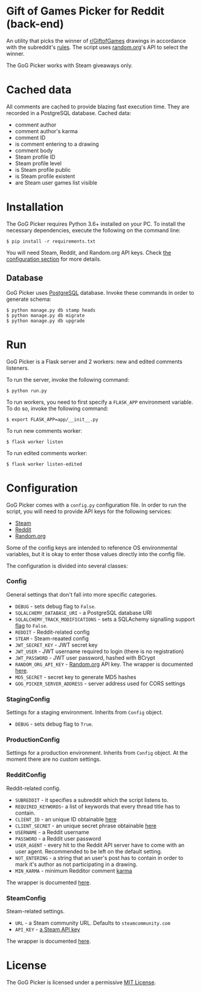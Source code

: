 # Gift of Games Picker for Reddit (back-end)

An utility that picks the winner of [r/GiftofGames](https://www.reddit.com/r/GiftofGames) drawings in accordance with the subreddit's [rules](https://www.reddit.com/r/GiftofGames/wiki/rules). The script uses [random.org](https://www.random.org/)'s API to select the winner.

The GoG Picker works with Steam giveaways only.

# Cached data

All comments are cached to provide blazing fast execution time. They are recorded in a PostgreSQL database. Cached data:

* comment author
* comment author's karma
* comment ID
* is comment entering to a drawing
* comment body
* Steam profile ID
* Steam profile level
* is Steam profile public
* is Steam profile existent
* are Steam user games list visible

# Installation

The GoG Picker requires Python 3.6+ installed on your PC. To install the necessary dependencies, execute the following on the command line:

```
$ pip install -r requirements.txt
```

You will need Steam, Reddit, and Random.org API keys. Check [the configuration section](#configuration) for more details. 

## Database
GoG Picker uses [PostgreSQL](https://www.postgresql.org/) database. Invoke these commands in order to generate schema:

```
$ python manage.py db stamp heads
$ python manage.py db migrate
$ python manage.py db upgrade
```

# Run

GoG Picker is a Flask server and 2 workers: new and edited comments listeners.

To run the server, invoke the following command:

```
$ python run.py
```

To run workers, you need to first specify a `FLASK_APP` environment variable. To do so, invoke the following command:

```
$ export FLASK_APP=app/__init__.py
```

To run new comments worker:

```
$ flask worker listen
```

To run edited comments worker:

```
$ flask worker listen-edited
```

# Configuration

GoG Picker comes with a `config.py` configuration file. In order to run the script, you will need to provide API keys for the following services:

* [Steam](https://steamcommunity.com/dev/apikey)
* [Reddit](https://www.reddit.com/prefs/apps/)
* [Random.org](https://api.random.org/api-keys/beta)

Some of the config keys are intended to reference OS environmental variables, but it is okay to enter those values directly into the config file.

The configuration is divided into several classes:

### Config

General settings that don't fall into more specific categories.

* `DEBUG` - sets debug flag to `False`.
* `SQLALCHEMY_DATABASE_URI` - a PostgreSQL database URI
* `SQLALCHEMY_TRACK_MODIFICATIONS` - sets a SQLAchemy signalling support [flag](https://flask-sqlalchemy.palletsprojects.com/en/2.x/signals/) to `False`.
* `REDDIT` - Reddit-related config
* `STEAM` - Steam-reaated config
* `JWT_SECRET_KEY` - JWT secret key
* `JWT_USER` - JWT username required to login (there is no registration)
* `JWT_PASSWORD` - JWT user password, hashed with BCrypt
* `RANDOM_ORG_API_KEY` - [Random.org](https://www.random.org/) API key. The wrapper is documented [here](https://pypi.org/project/rdoclient-py3/).
* `MD5_SECRET` - secret key to generate MD5 hashes
* `GOG_PICKER_SERVER_ADDRESS` - server address used for CORS settings

### StagingConfig

Settings for a staging environment. Inherits from `Config` object.

* `DEBUG` - sets debug flag to `True`.

### ProductionConfig

Settings for a production environment. Inherits from `Config` object. At the moment there are no custom settings.

### RedditConfig

Reddit-related config.

* `SUBREDDIT` - it specifies a subreddit which the script listens to.
* `REQUIRED_KEYWORDS`- a list of keywords that every thread title has to contain.
* `CLIENT_ID` - an unique ID obtainable [here](https://www.reddit.com/prefs/apps)
* `CLIENT_SECRET` -  an unique secret phrase obtainable [here](https://www.reddit.com/prefs/apps)
* `USERNAME` - a Reddit username
* `PASSWORD` - a Reddit user password
* `USER_AGENT` - every hit to the Reddit API server have to come with an user agent. Recommended to be left on the default setting.
* `NOT_ENTERING` - a string that an user's post has to contain in order to mark it's author as not participating in a drawing. 
* `MIN_KARMA` - minimum Redditor comment [karma](https://www.reddit.com/wiki/faq#wiki_what_is_that_number_next_to_usernames.3F_and_what_is_karma.3F)

The wrapper is documented [here](https://praw.readthedocs.io/en/latest/).

### SteamConfig

Steam-related settings.

* `URL` - a Steam community URL. Defaults to `steamcommunity.com`
* `API_KEY` - [a Steam API key](https://steamcommunity.com/dev/apikey)

The wrapper is documented [here](https://steam.readthedocs.io/en/latest/).

# License

The GoG Picker is licensed under a permissive [MIT License](https://github.com/izdwuut/gog-picker/blob/dev/LICENSE).
